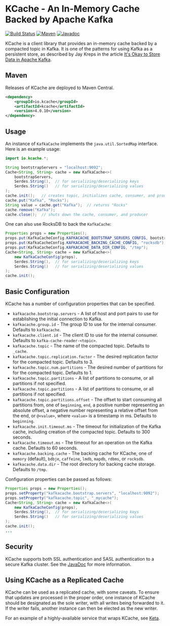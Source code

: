 # KCache - An In-Memory Cache Backed by Apache Kafka

[![Build Status][github-actions-shield]][github-actions-link]
[![Maven][maven-shield]][maven-link]
[![Javadoc][javadoc-shield]][javadoc-link]

[github-actions-shield]: https://github.com/rayokota/kcache/workflows/build/badge.svg?branch=master
[github-actions-link]: https://github.com/rayokota/kcache/actions
[maven-shield]: https://img.shields.io/maven-central/v/io.kcache/kcache.svg
[maven-link]: https://search.maven.org/#search%7Cga%7C1%7Cio.kcache
[javadoc-shield]: https://javadoc.io/badge/io.kcache/kcache.svg?color=blue
[javadoc-link]: https://javadoc.io/doc/io.kcache/kcache

KCache is a client library that provides an in-memory cache backed by a compacted topic in Kafka.  It is one of the patterns for using Kafka  as a persistent store, as described by Jay Kreps in the article [It's Okay to Store Data in Apache Kafka](https://www.confluent.io/blog/okay-store-data-apache-kafka/).

## Maven

Releases of KCache are deployed to Maven Central.

```xml
<dependency>
    <groupId>io.kcache</groupId>
    <artifactId>kcache</artifactId>
    <version>4.0.10</version>
</dependency>
```

## Usage

An instance of `KafkaCache` implements the `java.util.SortedMap` interface.  Here is an example usage:

```java
import io.kcache.*;

String bootstrapServers = "localhost:9092";
Cache<String, String> cache = new KafkaCache<>(
    bootstrapServers,
    Serdes.String(),  // for serializing/deserializing keys
    Serdes.String()   // for serializing/deserializing values
);
cache.init();   // creates topic, initializes cache, consumer, and producer
cache.put("Kafka", "Rocks");
String value = cache.get("Kafka");  // returns "Rocks"
cache.remove("Kafka");
cache.close();  // shuts down the cache, consumer, and producer
```

One can also use RocksDB to back the `KafkaCache`:

```java
Properties props = new Properties();
props.put(KafkaCacheConfig.KAFKACACHE_BOOTSTRAP_SERVERS_CONFIG, bootstrapServers);
props.put(KafkaCacheConfig.KAFKACACHE_BACKING_CACHE_CONFIG, "rocksdb");
props.put(KafkaCacheConfig.KAFKACACHE_DATA_DIR_CONFIG, "/tmp");
Cache<String, String> cache = new KafkaCache<>(
    new KafkaCacheConfig(props),
    Serdes.String(),  // for serializing/deserializing keys
    Serdes.String()   // for serializing/deserializing values
);
cache.init();
```
## Basic Configuration

KCache has a number of configuration properties that can be specified.

- `kafkacache.bootstrap.servers` - A list of host and port pairs to use for establishing the initial connection to Kafka.
- `kafkacache.group.id` - The group ID to use for the internal consumer.  Defaults to `kafkacache`.
- `kafkacache.client.id` - The client ID to use for the internal consumer.  Defaults to `kafka-cache-reader-<topic>`.
- `kafkacache.topic` - The name of the compacted topic.  Defaults to `_cache`.
- `kafkacache.topic.replication.factor` - The desired replication factor for the compacted topic.  Defaults to 3.
- `kafkacache.topic.num.partitions` - The desired number of partitions for for the compacted topic.  Defaults to 1.
- `kafkacache.topic.partitions` - A list of partitions to consume, or all partitions if not specified.
- `kafkacache.topic.partitions` - A list of partitions to consume, or all partitions if not specified.
- `kafkacache.topic.partitions.offset` - The offset to start consuming all partitions from, one of `beginning`, `end`, 
   a positive number representing an absolute offset, a negative number representing a relative offset from the end, 
   or `@<value>`, where `<value>` is a timestamp in ms.  Defaults to `beginning`.
- `kafkacache.init.timeout.ms` - The timeout for initialization of the Kafka cache, including creation of the compacted topic.  Defaults to 300 seconds.
- `kafkacache.timeout.ms` - The timeout for an operation on the Kafka cache.  Defaults to 60 seconds.
- `kafkacache.backing.cache` - The backing cache for KCache, one of `memory` (default), `bdbje`, `caffeine`, `lmdb`, `mapdb`, `rdbms`, or `rocksdb`.
- `kafkacache.data.dir` - The root directory for backing cache storage.  Defaults to `/tmp`.

Configuration properties can be passed as follows:

```java
Properties props = new Properties();
props.setProperty("kafkacache.bootstrap.servers", "localhost:9092");
props.setProperty("kafkacache.topic", "_mycache");
Cache<String, String> cache = new KafkaCache<>(
    new KafkaCacheConfig(props),
    Serdes.String(),  // for serializing/deserializing keys
    Serdes.String()   // for serializing/deserializing values
);
cache.init();
...
```

## Security

KCache supports both SSL authentication and SASL authentication to a secure Kafka cluster.  See the [JavaDoc](https://static.javadoc.io/io.kcache/kcache/latest/io/kcache/KafkaCacheConfig.html) for more information.

## Using KCache as a Replicated Cache

KCache can be used as a replicated cache, with some caveats.  To ensure that updates are processed in the proper order, one instance of KCache should be designated as the sole writer, with all writes being forwarded to it.  If the writer fails, another instance can then be elected as the new writer.  

For an example of a highly-available service that wraps KCache, see [Keta](https://github.com/rayokota/keta).
